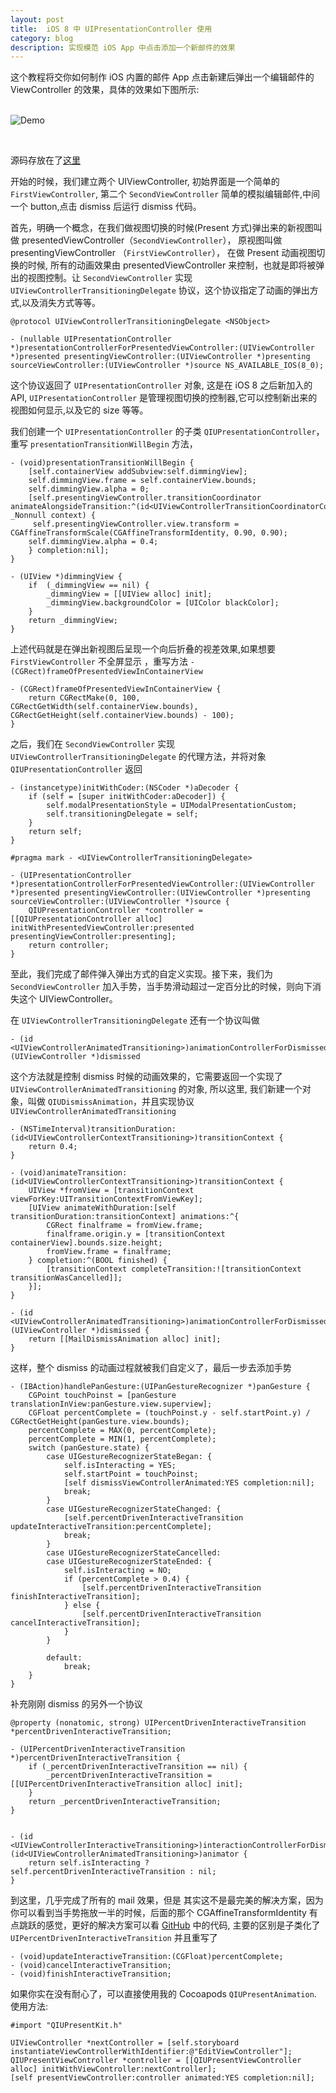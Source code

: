 ```yaml
---
layout: post
title: 	iOS 8 中 UIPresentationController 使用
category: blog
description: 实现模范 iOS App 中点击添加一个新邮件的效果
---
```


这个教程将交你如何制作 iOS 内置的邮件 App 点击新建后弹出一个编辑邮件的 ViewController 的效果，具体的效果如下图所示:
<br>
<br>

![Demo](/images/blog/20160122demo.gif)

<br>

源码存放在了[这里](https://github.com/VioletHill/QIUPresentAnimationViewController)

开始的时候，我们建立两个 UIViewController, 初始界面是一个简单的 `FirstViewController`, 第二个 `SecondViewController` 简单的模拟编辑邮件,中间一个 button,点击 dismiss 后运行 dismiss 代码。


首先，明确一个概念，在我们做视图切换的时候(Present 方式)弹出来的新视图叫做 presentedViewController（`SecondViewController`）， 原视图叫做 presentingViewController （`FirstViewController`）， 在做 Present 动画视图切换的时候, 所有的动画效果由 presentedViewController 来控制，也就是即将被弹出的视图控制。让 `SecondViewController` 实现 `UIViewControllerTransitioningDelegate` 协议，这个协议指定了动画的弹出方式,以及消失方式等等。
	
	@protocol UIViewControllerTransitioningDelegate <NSObject>

	- (nullable UIPresentationController *)presentationControllerForPresentedViewController:(UIViewController *)presented presentingViewController:(UIViewController *)presenting sourceViewController:(UIViewController *)source NS_AVAILABLE_IOS(8_0);
	

这个协议返回了 `UIPresentationController` 对象, 这是在 iOS 8 之后新加入的 API, `UIPresentationController` 是管理视图切换的控制器,它可以控制新出来的视图如何显示,以及它的 size 等等。
	
我们创建一个 `UIPresentationController` 的子类 `QIUPresentationController`，重写 `presentationTransitionWillBegin` 方法，

	- (void)presentationTransitionWillBegin {
    	[self.containerView addSubview:self.dimmingView];
    	self.dimmingView.frame = self.containerView.bounds;
    	self.dimmingView.alpha = 0;
    	[self.presentingViewController.transitionCoordinator animateAlongsideTransition:^(id<UIViewControllerTransitionCoordinatorContext>  _Nonnull context) {
         self.presentingViewController.view.transform = CGAffineTransformScale(CGAffineTransformIdentity, 0.90, 0.90);
        self.dimmingView.alpha = 0.4;
    	} completion:nil];
	}
	
	- (UIView *)dimmingView {
    	if 	(_dimmingView == nil) {
        	_dimmingView = [[UIView alloc] init];
        	_dimmingView.backgroundColor = [UIColor blackColor];
    	}
    	return _dimmingView;
	}
	
上述代码就是在弹出新视图后呈现一个向后折叠的视差效果,如果想要 `FirstViewController` 不全屏显示 ，重写方法 `- (CGRect)frameOfPresentedViewInContainerView`

	- (CGRect)frameOfPresentedViewInContainerView {
    	return CGRectMake(0, 100, CGRectGetWidth(self.containerView.bounds), CGRectGetHeight(self.containerView.bounds) - 100);
	}

之后，我们在 `SecondViewController` 实现 `UIViewControllerTransitioningDelegate` 的代理方法，并将对象 `QIUPresentationController` 返回

	- (instancetype)initWithCoder:(NSCoder *)aDecoder {
    	if (self = [super initWithCoder:aDecoder]) {
        	self.modalPresentationStyle = UIModalPresentationCustom;
        	self.transitioningDelegate = self;
    	}
    	return self;
	}
	
	#pragma mark - <UIViewControllerTransitioningDelegate>

	- (UIPresentationController *)presentationControllerForPresentedViewController:(UIViewController *)presented presentingViewController:(UIViewController *)presenting sourceViewController:(UIViewController *)source {
	    QIUPresentationController *controller = [[QIUPresentationController alloc] initWithPresentedViewController:presented presentingViewController:presenting];
	    return controller;
	}
	
至此，我们完成了邮件弹入弹出方式的自定义实现。接下来，我们为 `SecondViewController` 加入手势，当手势滑动超过一定百分比的时候，则向下消失这个 UIViewController。

在 `UIViewControllerTransitioningDelegate` 还有一个协议叫做 

	- (id <UIViewControllerAnimatedTransitioning>)animationControllerForDismissedController:(UIViewController *)dismissed

这个方法就是控制 dismiss 时候的动画效果的，它需要返回一个实现了 `UIViewControllerAnimatedTransitioning` 的对象, 所以这里, 我们新建一个对象，叫做 `QIUDismissAnimation`，并且实现协议 `UIViewControllerAnimatedTransitioning`

	- (NSTimeInterval)transitionDuration:(id<UIViewControllerContextTransitioning>)transitionContext {
    	return 0.4;
	}

	- (void)animateTransition:(id<UIViewControllerContextTransitioning>)transitionContext {
	    UIView *fromView = [transitionContext viewForKey:UITransitionContextFromViewKey];
	    [UIView animateWithDuration:[self transitionDuration:transitionContext] animations:^{
	        CGRect finalframe = fromView.frame;
	        finalframe.origin.y = [transitionContext containerView].bounds.size.height;
	        fromView.frame = finalframe;
	    } completion:^(BOOL finished) {
	        [transitionContext completeTransition:![transitionContext transitionWasCancelled]];
	    }];
	}

	- (id <UIViewControllerAnimatedTransitioning>)animationControllerForDismissedController:(UIViewController *)dismissed {
    	return [[MailDismissAnimation alloc] init];
	}

这样，整个 dismiss 的动画过程就被我们自定义了，最后一步去添加手势

	- (IBAction)handlePanGesture:(UIPanGestureRecognizer *)panGesture {
	    CGPoint touchPoinst = [panGesture translationInView:panGesture.view.superview];
	    CGFloat percentComplete = (touchPoinst.y - self.startPoint.y) / CGRectGetHeight(panGesture.view.bounds);
	    percentComplete = MAX(0, percentComplete);
	    percentComplete = MIN(1, percentComplete);
	    switch (panGesture.state) {
	        case UIGestureRecognizerStateBegan: {
	            self.isInteracting = YES;
	            self.startPoint = touchPoinst;
	            [self dismissViewControllerAnimated:YES completion:nil];
	            break;
	        }
	        case UIGestureRecognizerStateChanged: {
	            [self.percentDrivenInteractiveTransition updateInteractiveTransition:percentComplete];
	            break;
	        }
	        case UIGestureRecognizerStateCancelled:
	        case UIGestureRecognizerStateEnded: {
	            self.isInteracting = NO;
	            if (percentComplete > 0.4) {
	                [self.percentDrivenInteractiveTransition finishInteractiveTransition];
	            } else {
	                [self.percentDrivenInteractiveTransition cancelInteractiveTransition];
	            }
	        }
	            
	        default:
	            break;
	    }
	}

补充刚刚 dismiss 的另外一个协议

	@property (nonatomic, strong) UIPercentDrivenInteractiveTransition *percentDrivenInteractiveTransition;

	- (UIPercentDrivenInteractiveTransition *)percentDrivenInteractiveTransition {
	    if (_percentDrivenInteractiveTransition == nil) {
	        _percentDrivenInteractiveTransition = [[UIPercentDrivenInteractiveTransition alloc] init];
	    }
    	return _percentDrivenInteractiveTransition;
	}

	
	- (id <UIViewControllerInteractiveTransitioning>)interactionControllerForDismissal:(id<UIViewControllerAnimatedTransitioning>)animator {
	    return self.isInteracting ? self.percentDrivenInteractiveTransition : nil;
	}
	
到这里，几乎完成了所有的 mail 效果，但是 其实这不是最完美的解决方案，因为你可以看到当手势拖放一半的时候，后面的那个 CGAffineTransformIdentity 有点跳跃的感觉，更好的解决方案可以看 [GitHub](https://github.com/VioletHill/QIUPresentAnimationViewController) 中的代码, 主要的区别是子类化了 `UIPercentDrivenInteractiveTransition` 并且重写了
	
	- (void)updateInteractiveTransition:(CGFloat)percentComplete;
	- (void)cancelInteractiveTransition;
	- (void)finishInteractiveTransition;

如果你实在没有耐心了，可以直接使用我的 Cocoapods `QIUPresentAnimation`.
使用方法:
		
	#import "QIUPresentKit.h"

	UIViewController *nextController = [self.storyboard instantiateViewControllerWithIdentifier:@"EditViewController"];
	QIUPresentViewController *controller = [[QIUPresentViewController alloc] initWithViewController:nextController];
	[self presentViewController:controller animated:YES completion:nil];

